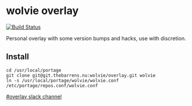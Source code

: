 # wolvie overlay

[![Build Status](https://git.thebarrens.nu/wolvie/overlay/badges/master/build.svg)](https://git.thebarrens.nu/wolvie/overlay/)

Personal overlay with some version bumps and hacks, use with discretion.

## Install

```shell
cd /usr/local/portage
git clone git@git.thebarrens.nu:wolvie/overlay.git wolvie
ln -s /usr/local/portage/wolvie/wolvie.conf /etc/portage/repos.conf/wolvie.conf
```

[#overlay slack channel](https://thebarrens-nu.slack.com/messages/CBUJYFQCU)